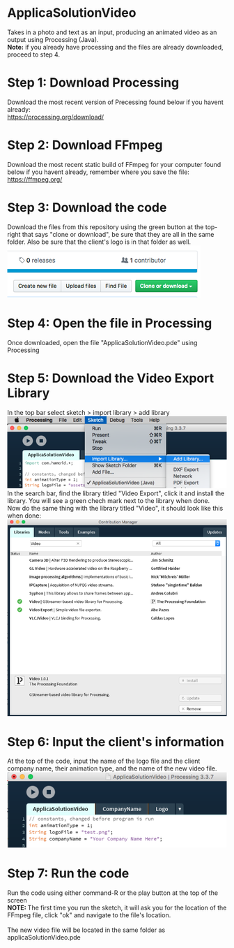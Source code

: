 # ApplicaSolutionVideo
Takes in a photo and text as an input, producing an animated video as an output using Processing (Java).<br>
<b>Note:</b> if you already have processing and the files are already downloaded, proceed to step 4.

<h1> Step 1: Download Processing </h1>
Download the most recent version of Precessing found below if you havent already: <br>
<a href = "https://processing.org/download/">https://processing.org/download/</a>

<h1> Step 2: Download FFmpeg </h1>
Download the most recent static build of FFmpeg for your computer found below if you havent already, remember where you save the file: <br>
<a href = "https://ffmpeg.org/">https://ffmpeg.org/</a>

<h1> Step 3: Download the code </h1>
Download the files from this repository using the green button at the top-right that says "clone or download", be sure that they are all in the same folder. Also be sure that the client's logo is in that folder as well.
<img src="ApplicaSolutionVideo/assets/downloadButton.png">

<h1> Step 4: Open the file in Processing </h1>
Once downloaded, open the file "ApplicaSolutionVideo.pde" using Processing

<h1> Step 5: Download the Video Export Library </h1>
In the top bar select sketch > import library > add library
<img src="ApplicaSolutionVideo/assets/addLibrary.png">
In the search bar, find the library titled "Video Export", click it and install the library. You will see a green chech mark next to the library when done. <br>
Now do the same thing with the library titled "Video", it should look like this when done:
<img src="ApplicaSolutionVideo/assets/installLibrary2.png">

<h1> Step 6: Input the client's information </h1>
At the top of the code, input the name of the logo file and the client company name, their animation type, and the name of the new video file.
<img src="ApplicaSolutionVideo/assets/inputInfo.png">

<h1> Step 7: Run the code </h1>
Run the code using either command-R or the play button at the top of the screen<br>
<b>NOTE: </b>The first time you run the sketch, it will ask you for the location of the FFmpeg file, click "ok" and navigate to the file's location.
<br>
<br>
The new video file will be located in the same folder as applicaSolutionVideo.pde
